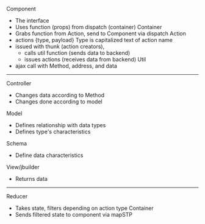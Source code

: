 Component
- The interface
- Uses function (props) from dispatch (container)
Container
- Grabs function from Action, send to Component via dispatch
Action
- actions {type, payload} Type is capitalized text of action name
- issued with thunk (action creators), 
    - calls util function   (sends data to backend)
    - issues actions        (receives data from backend)
Util
- ajax call with Method, address, and data
-----------------------------------
Controller
- Changes data according to Method
- Changes done according to model

Model
- Defines relationship with data types
- Defines type's characteristics

Schema
- Define data characteristics

View/jbuilder
- Returns data
-----------------------------------
<!-- Store
- Takes data from action -->
Reducer
- Takes state, filters depending on action type
Container
- Sends filtered state to component via mapSTP
